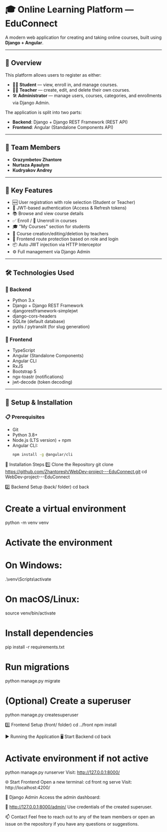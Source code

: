 # 🎓 Online Learning Platform — EduConnect

A modern web application for creating and taking online courses, built using **Django + Angular**.

---

## 📌 Overview

This platform allows users to register as either:

- 👨‍🎓 **Student** — view, enroll in, and manage courses.
- 👩‍🏫 **Teacher** — create, edit, and delete their own courses.
- 🛠 **Administrator** — manage users, courses, categories, and enrollments via Django Admin.

The application is split into two parts:

- **Backend**: Django + Django REST Framework (REST API)
- **Frontend**: Angular (Standalone Components API)

---

## 👥 Team Members

- **Orazymbetov Zhantore**
- **Nurtaza Ayaulym**
- **Kudryakov Andrey**

---

## 🚀 Key Features

- 🆕 User registration with role selection (Student or Teacher)
- 🔐 JWT-based authentication (Access & Refresh tokens)
- 📚 Browse and view course details
- ✅ Enroll / 🚫 Unenroll in courses
- 🎓 "My Courses" section for students
- 📝 Course creation/editing/deletion by teachers
- 🔐 Frontend route protection based on role and login
- 📦 Auto JWT injection via HTTP Interceptor
- ⚙️ Full management via Django Admin

---

## 🛠 Technologies Used

### 🔧 Backend
- Python 3.x
- Django + Django REST Framework
- djangorestframework-simplejwt
- django-cors-headers
- SQLite (default database)
- pytils / pytranslit (for slug generation)

### 🎨 Frontend
- TypeScript
- Angular (Standalone Components)
- Angular CLI
- RxJS
- Bootstrap 5
- ngx-toastr (notifications)
- jwt-decode (token decoding)

---

## 🧩 Setup & Installation

### 📋 Prerequisites

- Git
- Python 3.8+
- Node.js (LTS version) + npm
- Angular CLI:
  ```bash
  npm install -g @angular/cli

🧱 Installation Steps
1️⃣ Clone the Repository
git clone https://github.com/Zhantoresh/WebDev-project---EduConnect.git
cd WebDev-project---EduConnect

2️⃣ Backend Setup (back/ folder)
cd back
# Create a virtual environment
python -m venv venv

# Activate the environment
# On Windows:
.\venv\Scripts\activate
# On macOS/Linux:
source venv/bin/activate

# Install dependencies
pip install -r requirements.txt

# Run migrations
python manage.py migrate

# (Optional) Create a superuser
python manage.py createsuperuser

3️⃣ Frontend Setup (front/ folder)
cd ../front
npm install

▶️ Running the Application
🖥 Start Backend
cd back
# Activate environment if not active
python manage.py runserver
Visit: http://127.0.0.1:8000/

🌐 Start Frontend
Open a new terminal:
cd front
ng serve 
Visit: http://localhost:4200/

🔐 Django Admin
Access the admin dashboard:

🔗 http://127.0.0.1:8000/admin/
Use credentials of the created superuser.

📫 Contact
Feel free to reach out to any of the team members or open an issue on the repository if you have any questions or suggestions.
